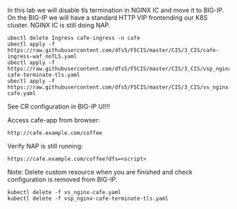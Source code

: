 In this lab we will disable tls termination in NGINX IC and move it to BIG-IP. On the BIG-IP we will have a standard HTTP VIP frontending our K8S cluster. NGINX IC is still doing NAP.

    ubectl delete Ingress cafe-ingress -n cafe
    ubectl apply -f https://raw.githubusercontent.com/dfs5/F5CIS/master/CIS/3_CIS/cafe-ingress-waf_noTLS.yaml
    ubectl apply -f https://raw.githubusercontent.com/dfs5/F5CIS/master/CIS/3_CIS/vsp_nginx-cafe-terminate-tls.yaml
    ubectl apply -f https://raw.githubusercontent.com/dfs5/F5CIS/master/CIS/3_CIS/vs_nginx-cafe.yaml

See CR configuration in BIG-IP UI!!!

Access cafe-app from browser:

    http://cafe.example.com/coffee

Verify NAP is still running:

    https://cafe.example.com/coffee?dfs=<script>

Note: Delete custom resource when you are finished and check configuration is removed from BIG-IP.

    kubectl delete -f vs_nginx-cafe.yaml
    kubectl delete -f vsp_nginx-cafe-terminate-tls.yaml